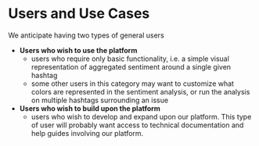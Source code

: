 # Users and Use Cases
We anticipate having two types of general users
* **Users who wish to use the platform**
  - users who require only basic functionality, i.e. a simple visual representation of aggregated sentiment around a single given hashtag
  - some other users in this category may want to customize what colors are represented in the sentiment analysis, or run the analysis on multiple hashtags surrounding an issue
* **Users who wish to **build** upon the platform**
  - users who wish to develop and expand upon our platform. This type of user will probably want access to technical documentation and help guides involving our platform. 